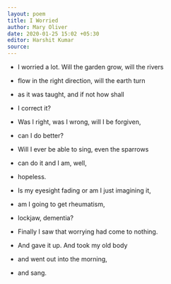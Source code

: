 ```yaml
---
layout: poem
title: I Worried 
author: Mary Oliver
date: 2020-01-25 15:02 +05:30
editor: Harshit Kumar
source: 
---
```


- I worried a lot. Will the garden grow, will the rivers
- flow in the right direction, will the earth turn
- as it was taught, and if not how shall
- I correct it?

- Was I right, was I wrong, will I be forgiven,
- can I do better?

- Will I ever be able to sing, even the sparrows
- can do it and I am, well,
- hopeless.

- Is my eyesight fading or am I just imagining it,
- am I going to get rheumatism,
- lockjaw, dementia?

- Finally I saw that worrying had come to nothing.
- And gave it up. And took my old body
- and went out into the morning,
- and sang.
